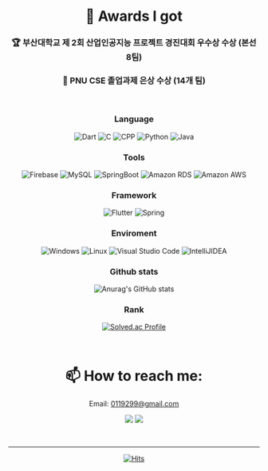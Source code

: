 <div align = "center">
  
# 🥇 Awards I got
### 🏆 부산대학교 제 2회 산업인공지능 프로젝트 경진대회 우수상 수상 (본선 8팀)
<!--<img src="https://github.com/June222/June222/assets/38900003/06292c14-08cc-480a-8861-74780b6664f3" width = 300>-->

### 🥈 PNU CSE 졸업과제 은상 수상 (14개 팀)

<!--<img src="https://github.com/June222/June222/assets/38900003/d8f585c4-89ac-4f59-a69b-43ffdaeb2db7" width = 300>-->


<br>

<!--# 🔭 I’m currently working on

<img alt="Dart" src ="https://img.shields.io/badge/Dart-02569B?&style=for-the-badge&logo=Dart&logoColor=white" width=60 /> <img alt="Flutter" src ="https://img.shields.io/badge/Flutter-02569B.svg?&style=for-the-badge&logo=Flutter&logoColor=white" width=60 />

<br>

# 🌱 I’m currently learning

<img alt="MySQL" src ="https://img.shields.io/badge/MySQL-FCC624?&style=for-the-badge&logo=MySQL&logoColor=black"/> <img alt="SpringBoot" src ="https://img.shields.io/badge/springboot-orange?&style=for-the-badge&logo=springboot&logoColor=white"/>

<br>
-->

### Language 
<img alt="Dart" src ="https://img.shields.io/badge/Dart-02569B?&style=for-the-badge&logo=Dart&logoColor=white"/> <img alt="C" src ="https://img.shields.io/badge/C-A8B9CC?&style=for-the-badge&logo=C&logoColor=black"/> <img alt="CPP" src ="https://img.shields.io/badge/CPP-A8B9CC?&style=for-the-badge&logo=cplusplus&logoColor=black"/> <img alt="Python" src ="https://img.shields.io/badge/Python-3776AB?&style=for-the-badge&logo=Python&logoColor=black"/> <img alt="Java" src ="https://img.shields.io/badge/Java-orange?&style=for-the-badge&logo=java&logoColor=black"/>

### Tools 
<img alt="Firebase" src ="https://img.shields.io/badge/firebase-02569B?&style=for-the-badge&logo=firebase&logoColor=white"/> <img alt="MySQL" src ="https://img.shields.io/badge/MySQL-FCC624?&style=for-the-badge&logo=MySQL&logoColor=black"/> <img alt="SpringBoot" src ="https://img.shields.io/badge/springboot-orange?&style=for-the-badge&logo=springboot&logoColor=white"/> <img alt="Amazon RDS" src ="https://img.shields.io/badge/amazon_rds-527FFF?&style=for-the-badge&logo=amazonrds&logoColor=white"/> <img alt="Amazon AWS" src ="https://img.shields.io/badge/amazon_aws-527FFF?&style=for-the-badge&logo=amazonaws&logoColor=white"/>

### Framework

<img alt="Flutter" src ="https://img.shields.io/badge/Flutter-02569B.svg?&style=for-the-badge&logo=Flutter&logoColor=white"/> <img alt="Spring" src ="https://img.shields.io/badge/spring-orange?&style=for-the-badge&logo=spring&logoColor=white"/>


### Enviroment
<img alt="Windows" src ="https://img.shields.io/badge/Windows-black?&style=for-the-badge&logo=Windows&logoColor=white"/> <img alt="Linux" src ="https://img.shields.io/badge/Linux-FCC624?&style=for-the-badge&logo=Linux&logoColor=black"/> <img alt="Visual Studio Code" src ="https://img.shields.io/badge/VSCode-02569B?&style=for-the-badge&logo=Visual Studio Code&logoColor=white"/> <img alt="IntelliJIDEA" src ="https://img.shields.io/badge/intellijidea-orange?&style=for-the-badge&logo=IntelliJ IDEA&logoColor=white"/> 



### Github stats
![Anurag's GitHub stats](https://github-readme-stats.vercel.app/api?username=June222&show_icons=true&theme=radical)

### Rank
[![Solved.ac Profile](http://mazassumnida.wtf/api/v2/generate_badge?boj=jangtai4)](https://solved.ac/jangtai4/)

<br>

# 📫 How to reach me: 

Email: 0119299@gmail.com

<a href="https://noogang.tistory.com/" target="_blank"><img src="https://img.shields.io/badge/noogang-000000?style=for-the-badge&logo=Tistory&logoColor=white"/></a> <a href="https://www.instagram.com/vwxy_h__s_/?hl=ko" target="_blank"><img src="https://img.shields.io/badge/vwyz__h____s__-E4405F?style=for-the-badge&logo=Instagram&logoColor=white"/></a>


<br>

---

[![Hits](https://hits.seeyoufarm.com/api/count/incr/badge.svg?url=https%3A%2F%2Fgithub.com%2FJune222&count_bg=%23C83D3D&title_bg=%23555555&icon=&icon_color=%23E7E7E7&title=hits&edge_flat=false)](https://hits.seeyoufarm.com)

<!--
**June222/June222** is a ✨ _special_ ✨ repository because its `README.md` (this file) appears on your GitHub profile.
<a href="https://noogang.tistory.com/" target="_blank"><img src="https://img.shields.io/badge/Tistory-000000?style=for-the-badge&logo=Tistory&logoColor=white"/></a> // 링크 배너
<img alt="Dart" src ="https://img.shields.io/badge/Dart-0175C2.svg?&style=for-the-badge&logo=Dart&logoColor=black"/> // 이미지 배너

Here are some ideas to get you started:

- 🔭 I’m currently working on ...
- 🌱 I’m currently learning ...
- 👯 I’m looking to collaborate on ...
- 🤔 I’m looking for help with ...
- 💬 Ask me about ...
- 📫 How to reach me: ...
- 😄 Pronouns: ...
- ⚡ Fun fact: ...
-->

<!--<img src="./images/logo.sample.png" alt="Logo of the project" align="right">

# Name of the project &middot; [![Build Status](https://img.shields.io/travis/npm/npm/latest.svg?style=flat-square)](https://travis-ci.org/npm/npm) [![npm](https://img.shields.io/npm/v/npm.svg?style=flat-square)](https://www.npmjs.com/package/npm) [![PRs Welcome](https://img.shields.io/badge/PRs-welcome-brightgreen.svg?style=flat-square)](http://makeapullrequest.com) [![GitHub license](https://img.shields.io/badge/license-MIT-blue.svg?style=flat-square)](https://github.com/your/your-project/blob/master/LICENSE)
> Additional information or tag line

A brief description of your project, what it is used for.

## Installing / Getting started

A quick introduction of the minimal setup you need to get a hello world up &
running.

```shell
commands here
```

Here you should say what actually happens when you execute the code above.

## Developing

### Built With
List main libraries, frameworks used including versions (React, Angular etc...)

### Prerequisites
What is needed to set up the dev environment. For instance, global dependencies or any other tools. include download links.


### Setting up Dev

Here's a brief intro about what a developer must do in order to start developing
the project further:

```shell
git clone https://github.com/your/your-project.git
cd your-project/
packagemanager install
```

And state what happens step-by-step. If there is any virtual environment, local server or database feeder needed, explain here.

### Building

If your project needs some additional steps for the developer to build the
project after some code changes, state them here. for example:

```shell
./configure
make
make install
```

Here again you should state what actually happens when the code above gets
executed.

### Deploying / Publishing
give instructions on how to build and release a new version
In case there's some step you have to take that publishes this project to a
server, this is the right time to state it.

```shell
packagemanager deploy your-project -s server.com -u username -p password
```

And again you'd need to tell what the previous code actually does.

## Versioning

We can maybe use [SemVer](http://semver.org/) for versioning. For the versions available, see the [link to tags on this repository](/tags).


## Configuration

Here you should write what are all of the configurations a user can enter when using the project.

## Tests

Describe and show how to run the tests with code examples.
Explain what these tests test and why.

```shell
Give an example
```

## Style guide

Explain your code style and show how to check it.

## Api Reference

If the api is external, link to api documentation. If not describe your api including authentication methods as well as explaining all the endpoints with their required parameters.


## Database

Explaining what database (and version) has been used. Provide download links.
Documents your database design and schemas, relations etc... 

## Licensing

State what the license is and how to find the text version of the license.-->
</div>

